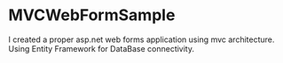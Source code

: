 # MVCWebFormSample



 I created a proper asp.net web forms application  using mvc architecture.
 Using Entity Framework for DataBase connectivity.
